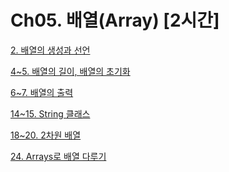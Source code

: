 # Ch05. 배열(Array) [2시간]

[2. 배열의 생성과 선언](Ch05%20%E1%84%87%E1%85%A2%E1%84%8B%E1%85%A7%E1%86%AF(Array)%20%5B2%E1%84%89%E1%85%B5%E1%84%80%E1%85%A1%E1%86%AB%5D%20f0ca1757ac144df1b72b16207aad6c36/2%20%E1%84%87%E1%85%A2%E1%84%8B%E1%85%A7%E1%86%AF%E1%84%8B%E1%85%B4%20%E1%84%89%E1%85%A2%E1%86%BC%E1%84%89%E1%85%A5%E1%86%BC%E1%84%80%E1%85%AA%20%E1%84%89%E1%85%A5%E1%86%AB%E1%84%8B%E1%85%A5%E1%86%AB%205daecee16b6b498f8ff4abfb9a0dda83.md)

[4~5. 배열의 길이, 배열의 초기화](Ch05%20%E1%84%87%E1%85%A2%E1%84%8B%E1%85%A7%E1%86%AF(Array)%20%5B2%E1%84%89%E1%85%B5%E1%84%80%E1%85%A1%E1%86%AB%5D%20f0ca1757ac144df1b72b16207aad6c36/4~5%20%E1%84%87%E1%85%A2%E1%84%8B%E1%85%A7%E1%86%AF%E1%84%8B%E1%85%B4%20%E1%84%80%E1%85%B5%E1%86%AF%E1%84%8B%E1%85%B5,%20%E1%84%87%E1%85%A2%E1%84%8B%E1%85%A7%E1%86%AF%E1%84%8B%E1%85%B4%20%E1%84%8E%E1%85%A9%E1%84%80%E1%85%B5%E1%84%92%E1%85%AA%2094fcd63ed48245bba4d18660e7c4a10d.md)

[6~7. 배열의 출력](Ch05%20%E1%84%87%E1%85%A2%E1%84%8B%E1%85%A7%E1%86%AF(Array)%20%5B2%E1%84%89%E1%85%B5%E1%84%80%E1%85%A1%E1%86%AB%5D%20f0ca1757ac144df1b72b16207aad6c36/6~7%20%E1%84%87%E1%85%A2%E1%84%8B%E1%85%A7%E1%86%AF%E1%84%8B%E1%85%B4%20%E1%84%8E%E1%85%AE%E1%86%AF%E1%84%85%E1%85%A7%E1%86%A8%20043c684b120044f797a6aaa22e9c8bb7.md)

[14~15. String 클래스](Ch05%20%E1%84%87%E1%85%A2%E1%84%8B%E1%85%A7%E1%86%AF(Array)%20%5B2%E1%84%89%E1%85%B5%E1%84%80%E1%85%A1%E1%86%AB%5D%20f0ca1757ac144df1b72b16207aad6c36/14~15%20String%20%E1%84%8F%E1%85%B3%E1%86%AF%E1%84%85%E1%85%A2%E1%84%89%E1%85%B3%20844d49a467b44748a8cec1e452b74474.md)

[18~20. 2차원 배열](Ch05%20%E1%84%87%E1%85%A2%E1%84%8B%E1%85%A7%E1%86%AF(Array)%20%5B2%E1%84%89%E1%85%B5%E1%84%80%E1%85%A1%E1%86%AB%5D%20f0ca1757ac144df1b72b16207aad6c36/18~20%202%E1%84%8E%E1%85%A1%E1%84%8B%E1%85%AF%E1%86%AB%20%E1%84%87%E1%85%A2%E1%84%8B%E1%85%A7%E1%86%AF%20d2cc5be4051942c7a045c1d691b4ab44.md)

[24. Arrays로 배열 다루기](Ch05%20%E1%84%87%E1%85%A2%E1%84%8B%E1%85%A7%E1%86%AF(Array)%20%5B2%E1%84%89%E1%85%B5%E1%84%80%E1%85%A1%E1%86%AB%5D%20f0ca1757ac144df1b72b16207aad6c36/24%20Arrays%E1%84%85%E1%85%A9%20%E1%84%87%E1%85%A2%E1%84%8B%E1%85%A7%E1%86%AF%20%E1%84%83%E1%85%A1%E1%84%85%E1%85%AE%E1%84%80%E1%85%B5%208cc9c19b5ae7424891f39647b0b0e7b2.md)